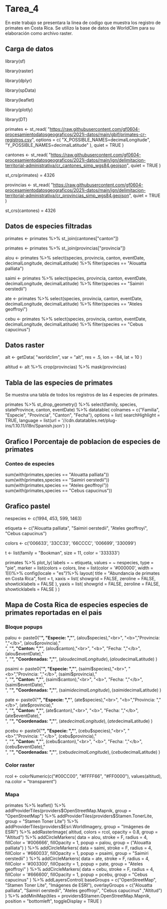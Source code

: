 # Tarea_4

En este trabajo se presentara la linea de codigo que muestra los registro de primates en Costa Rica. Se utilizo la base de datos de WorldClim para su elaboración como archivo raster.

## Carga de datos 

library(sf)

library(raster)

library(dplyr)

library(spData)

library(leaflet)

library(plotly)

library(DT)



primates <-
  st_read(
    "https://raw.githubusercontent.com/gf0604-procesamientodatosgeograficos/2021i-datos/main/gbif/primates-cr-registros.csv",
    options = c(
      "X_POSSIBLE_NAMES=decimalLongitude",
      "Y_POSSIBLE_NAMES=decimalLatitude"
    ),
    quiet = TRUE
  )
  
  
  
cantones <-
  st_read(
    "https://raw.githubusercontent.com/gf0604-procesamientodatosgeograficos/2021i-datos/main/ign/delimitacion-territorial-administrativa/cr_cantones_simp_wgs84.geojson",
  quiet = TRUE
    )
  
  
st_crs(primates) = 4326
  
  
  
provincias <-
  st_read(
    "https://raw.githubusercontent.com/gf0604-procesamientodatosgeograficos/2021i-datos/main/ign/delimitacion-territorial-administrativa/cr_provincias_simp_wgs84.geojson",
    quiet = TRUE
  )
  
  
 st_crs(cantones) = 4326
  
 
 
## Datos de especies filtradas


primates <-
  primates %>%
  st_join(cantones["canton"])
  
  
  
primates <-
  primates %>%
  st_join(provincias["provincia"])
  
  
  
alou <- primates %>%
  select(species,
         provincia,
         canton,
         eventDate,
         decimalLongitude,
         decimalLatitude) %>%
  filter(species == "Alouatta palliata")
  
  
  
saimi <- primates %>%
  select(species,
         provincia,
         canton,
         eventDate,
         decimalLongitude,
         decimalLatitude) %>%
  filter(species == "Saimiri oerstedii")
  
  
  
ate <- primates %>%
  select(species,
         provincia,
         canton,
         eventDate,
         decimalLongitude,
         decimalLatitude) %>%
  filter(species == "Ateles geoffroyi")
  
  
  
cebu <- primates %>%
  select(species,
         provincia,
         canton,
         eventDate,
         decimalLongitude,
         decimalLatitude) %>%
  filter(species == "Cebus capucinus")
  
  
  
  ## Datos raster
 
 
alt <- getData(
  "worldclim",
  var = "alt",
  res = .5,
  lon = -84,
  lat = 10
)



altitud <-
  alt %>%
  crop(provincias) %>%
  mask(provincias)
  
  
  ## Tabla de las especies de primates
  
 
  Se muestra una tabla de todos los registros de las 4 especies de primates.
  
  
  primates %>%
  st_drop_geometry() %>%
  select(family, species, stateProvince, canton, eventDate) %>%
  datatable(
    colnames = c("Familia", "Especie", "Provincia", "Canton", "Fecha"),
    options = list(
      searchHighlight = TRUE,
      language = list(url = '//cdn.datatables.net/plug-ins/1.10.11/i18n/Spanish.json')
    )
  )
  
  
  ## Grafico I Porcentaje de poblacion de especies de primates
  
  
 ### Conteo de especies
  
sum(with(primates,species == "Alouatta palliata"))
sum(with(primates,species == "Saimiri oerstedii"))
sum(with(primates,species == "Ateles geoffroyi"))
sum(with(primates,species == "Cebus capucinus"))


## Grafico pastel

nespecies <- c(1994, 453, 599, 1463)

etiqueta <- c("Alouatta palliata",
              "Saimiri oerstedii",
              "Ateles geoffroyi",
              "Cebus capucinus")

colors <- c('006633', '33CC33',
            '66CCCC', '006699',
            '330099')

t <- list(family = "Bookman",
          size = 11,
          color = '333333')

primates %>%
  plot_ly(
    labels = ~ etiqueta,
    values = ~ nespecies,
    type = "pie",
    marker = list(colors = colors,
                  line = list(color = '#000000', width = 1)))%>%
  config(locale = "es")%>%
  layout(
    title = "Abundancia de primates en Costa Rica",
    font = t,
    xaxis = list(
      showgrid = FALSE,
      zeroline = FALSE,
      showticklabels = FALSE
    ),
    yaxis = list(
      showgrid = FALSE,
      zeroline = FALSE,
      showticklabels = FALSE
    )
  )


## Mapa de Costa Rica de especies especies de primates reportadas en el pais

### Bloque popups 

palou <- paste0("<b>", "Especie: ","</b>",
                  (alou$species),"<br>",
                  "<b>","Provincia: ","</b>",
                  (alou$provincia),"<br>",
                  "<b>", "Canton: ","</b>",
                  (alou$canton),"<br>",
                  "<b>", "Fecha: ","</b>",
                  (alou$eventDate),"<br>",
                  "<b>", "Coordenadas: ","</b>",
                  (alou$decimalLongitude),
                  (alou$decimalLatitude)
)
                  
psaimi <- paste0("<b>", "Especie: ","</b>",
                  (saimi$species),"<br>",
                  "<b>","Provincia: ","</b>",
                  (saimi$provincia),"<br>",
                  "<b>", "Canton: ","</b>",
                  (saimi$canton),"<br>",
                  "<b>", "Fecha: ","</b>",
                  (saimi$eventDate),"<br>",
                  "<b>", "Coordenadas: ","</b>",
                  (saimi$decimalLongitude),
                  (saimi$decimalLatitude)
)


pate <- paste0("<b>", "Especie: ","</b>",
                   (ate$species),"<br>",
                   "<b>","Provincia: ","</b>",
                   (ate$provincia),"<br>",
                   "<b>", "Canton: ","</b>",
                   (ate$canton),"<br>",
                   "<b>", "Fecha: ","</b>",
                   (ate$eventDate),"<br>",
                   "<b>", "Coordenadas: ","</b>",
                   (ate$decimalLongitude),
                   (ate$decimalLatitude)
  )

pcebu <- paste0("<b>", "Especie: ","</b>",
                   (cebu$species),"<br>",
                   "<b>","Provincia: ","</b>",
                   (cebu$provincia),"<br>",
                   "<b>", "Canton: ","</b>",
                   (cebu$canton),"<br>",
                   "<b>", "Fecha: ","</b>",
                   (cebu$eventDate),"<br>",
                   "<b>", "Coordenadas: ","</b>",
                   (cebu$decimalLongitude),
                   (cebu$decimalLatitude)
  )
  
  ### Color raster
  
  rcol <- colorNumeric(c("#00CC00", "#FFFF66", "#FF0000"),
                       values(altitud),
                       na.color = "transparent")


 ### Mapa
  
  primates %>%
    leaflet() %>%
    addProviderTiles(providers$OpenStreetMap.Mapnik, 
                     group = "OpenStreetMap") %>%
    addProviderTiles(providers$Stamen.TonerLite, 
                     group = "Stamen Toner Lite") %>%
    addProviderTiles(providers$Esri.WorldImagery, 
                     group = "Imágenes de ESRI") %>%
    addRasterImage(
      altitud, 
      colors = rcol, 
      opacity = 0.8,
      group = "Altitud") %>%
    addCircleMarkers(
      data = alou,
      stroke = F,
      radius = 4,
      fillColor = '#006666',
      fillOpacity = 1,
      popup = palou,
      group = ("Alouatta palliata")
    ) %>%
    addCircleMarkers(
      data = saimi,
      stroke = F,
      radius = 4,
      fillColor = '#660033',
      fillOpacity = 1,
      popup = psaimi,
      group = "Saimiri oerstedii"
    ) %>%
    addCircleMarkers(
      data = ate,
      stroke = F,
      radius = 4,
      fillColor = '#003300',
      fillOpacity = 1,
      popup = pate,
      group = "Ateles geoffroyi"
    ) %>%
    addCircleMarkers(
      data = cebu,
      stroke = F,
      radius = 4,
      fillColor = '#666600',
      fillOpacity = 1,
      popup = pcebu,
      group = "Cebus capucinus"
    ) %>%
    addLayersControl(
      baseGroups = c("OpenStreetMap", "Stamen Toner Lite", 
                     "Imágenes de ESRI"),
      overlayGroups = c("Alouatta palliata", "Saimiri oerstedii", 
                        "Ateles geoffroyi", "Cebus capucinus"
                        ,"Altitud")
    ) %>%
    addMiniMap(tiles = providers$Stamen.OpenStreetMap.Mapnik,
               position = "bottomleft",
               toggleDisplay = TRUE
    )






